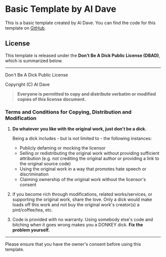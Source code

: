 # Basic Template by Al Dave

This is a basic template created by Al Dave. You can find the code for this template on [GitHub](https://github.com/laevad/laevad_laravel_10).

## License

This template is released under the **Don't Be A Dick Public License (DBAD)**, which is summarized below.

---

Don't Be A Dick Public License

Copyright (C) Al Dave

> **Everyone is permitted to copy and distribute verbatim or modified copies of this license document.**

### Terms and Conditions for Copying, Distribution and Modification

1. **Do whatever you like with the original work, just don't be a dick.**

   Being a dick includes - but is not limited to - the following instances:

    *   Publicly defaming or mocking the licensor
    *   Selling or redistributing the original work without providing sufficient attribution (e.g. not crediting the original author or providing a link to the original source code)
    *   Using the original work in a way that promotes hate speech or discrimination
    *   Claiming ownership of the original work without the licensor's consent

2. If you become rich through modifications, related works/services, or supporting the original work, share the love. Only a dick would make loads off this work and not buy the original work's creator(s) a pint/coffee/tea, etc.

3. Code is provided with no warranty. Using somebody else's code and bitching when it goes wrong makes you a DONKEY dick. **Fix the problem yourself.**

---

Please ensure that you have the owner's consent before using this template.
